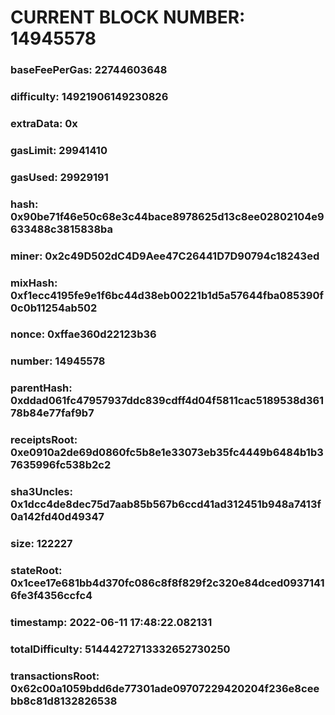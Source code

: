 # CURRENT BLOCK NUMBER: 14945578

### baseFeePerGas: 22744603648
### difficulty: 14921906149230826
### extraData: 0x
### gasLimit: 29941410
### gasUsed: 29929191
### hash: 0x90be71f46e50c68e3c44bace8978625d13c8ee02802104e9633488c3815838ba
### miner: 0x2c49D502dC4D9Aee47C26441D7D90794c18243ed
### mixHash: 0xf1ecc4195fe9e1f6bc44d38eb00221b1d5a57644fba085390f0c0b11254ab502
### nonce: 0xffae360d22123b36
### number: 14945578
### parentHash: 0xddad061fc47957937ddc839cdff4d04f5811cac5189538d36178b84e77faf9b7
### receiptsRoot: 0xe0910a2de69d0860fc5b8e1e33073eb35fc4449b6484b1b37635996fc538b2c2
### sha3Uncles: 0x1dcc4de8dec75d7aab85b567b6ccd41ad312451b948a7413f0a142fd40d49347
### size: 122227
### stateRoot: 0x1cee17e681bb4d370fc086c8f8f829f2c320e84dced09371416fe3f4356ccfc4
### timestamp: 2022-06-11 17:48:22.082131
### totalDifficulty: 51444272713332652730250
### transactionsRoot: 0x62c00a1059bdd6de77301ade09707229420204f236e8ceebb8c81d8132826538
